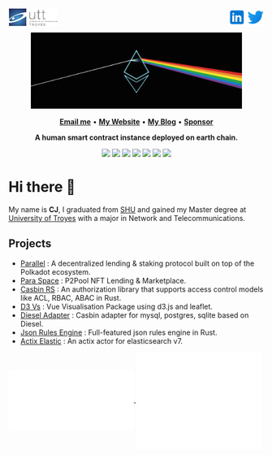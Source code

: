 <a href="https://www.utt.fr" rel="nofollow"> <img align="left"
            src="utt_logo.png"
            alt="UTT" height="36px" style="max-width: 100%;"> </a>
<a href="https://twitter.com/0xJ_C" rel="nofollow"> <img align="right"
            src="twitter_logo.svg"
            alt="Twitter" height="36px" style="max-width: 100%;"> </a>
<a href="https://www.linkedin.com/in/alexcj96/" rel="nofollow"> <img align="right"
            src="linkedin_logo.svg"
            alt="LinkedIn" height="36px" style="max-width: 100%;"> </a>
<br>
<br>

<div align="center">
<img height="150"  src="ethereum.png" alt="Ethereum" />
</div>

<p align="center">
<b><a href="mailto:cocathecafe@gmail.com">Email me</a></b>
•
<b><a href="https://www.alexcj96.com">My Website</a></b>
•
<b><a href="https://blog.alexcj96.com">My Blog</a></b>
•
<b><a href="https://etherscan.io/address/0x2f2d07d60ea7330DD2314f4413CCbB2dC25276EF">Sponsor</a></b>
</p>

<p align="center"><b>A human smart contract instance deployed on earth chain.</b></p>

<p align="center">
<img src="https://img.shields.io/badge/rust-%23000000.svg?&style=for-the-badge&logo=rust&logoColor=white"/>
<img src="https://img.shields.io/badge/go-%2300ADD8.svg?&style=for-the-badge&logo=go&logoColor=white" />
<img src="https://img.shields.io/badge/solidity%20-808080.svg?&style=for-the-badge&logo=solidity&logoColor=white"/>
<img src="https://img.shields.io/badge/typescript%20-%23007ACC.svg?&style=for-the-badge&logo=typescript&logoColor=white"/>
<img src ="https://img.shields.io/badge/c++-%2300599C.svg?style=for-the-badge&logo=c%2B%2B&logoColor=white">
<img src ="https://img.shields.io/badge/c-%2300599C.svg?style=for-the-badge&logo=c&logoColor=white">
<img src="https://img.shields.io/badge/neovim-%2357A143.svg?&style=for-the-badge&logo=neovim&logoColor=white"/>
</p>

# Hi there 👋

My name is **CJ**, I graduated from [SHU](https://www.shu.edu.cn/) and gained my Master degree at [University of Troyes](https://www.utt.fr/) with a major in Network and Telecommunications.

## Projects

- [Parallel](https://github.com/parallel-finance/parallel) : A decentralized lending & staking protocol built on top of the Polkadot ecosystem.
- [Para Space](https://github.com/para-space/paraspace-core) : P2Pool NFT Lending & Marketplace.
- [Casbin RS](https://github.com/casbin/casbin-rs) : An authorization library that supports access control models like ACL, RBAC, ABAC in Rust.
- [D3 Vs](https://github.com/gopherJ/Vs) : Vue Visualisation Package using d3.js and leaflet.
- [Diesel Adapter](https://github.com/casbin-rs/diesel-adapter) : Casbin adapter for mysql, postgres, sqlite based on Diesel.
- [Json Rules Engine](https://github.com/gopherJ/json-rules-engine-rs) : Full-featured json rules engine in Rust.
- [Actix Elastic](https://github.com/gopherJ/actix-elastic) : An actix actor for elasticsearch v7.

<a href="https://github-readme-stats.vercel.app/api/wakatime?username=gopherj&theme=radical&layout=compact">
  <img alt="Wakatime Metrics" align="center" width="49%" src="./metrics.plugin.wakatime.svg"/>
</a>
<a href="https://github.com/GopherJ">
  <img alt="Github Metrics"  align="center" width="49%" src="./github-metrics.svg"/>
</a>
